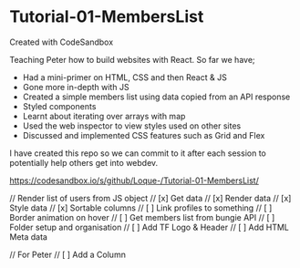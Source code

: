 # Tutorial-01-MembersList

Created with CodeSandbox

Teaching Peter how to build websites with React. So far we have;

-   Had a mini-primer on HTML, CSS and then React & JS
-   Gone more in-depth with JS
-   Created a simple members list using data copied from an API response
-   Styled components
-   Learnt about iterating over arrays with map
-   Used the web inspector to view styles used on other sites
-   Discussed and implemented CSS features such as Grid and Flex

I have created this repo so we can commit to it after each session to potentially help others get into webdev.

https://codesandbox.io/s/github/Loque-/Tutorial-01-MembersList/

// Render list of users from JS object
// [x] Get data
// [x] Render data
// [x] Style data
// [x] Sortable columns
// [ ] Link profiles to something
// [ ] Border animation on hover
// [ ] Get members list from bungie API
// [ ] Folder setup and organisation
// [ ] Add TF Logo & Header
// [ ] Add HTML Meta data

// For Peter
// [ ] Add a Column

